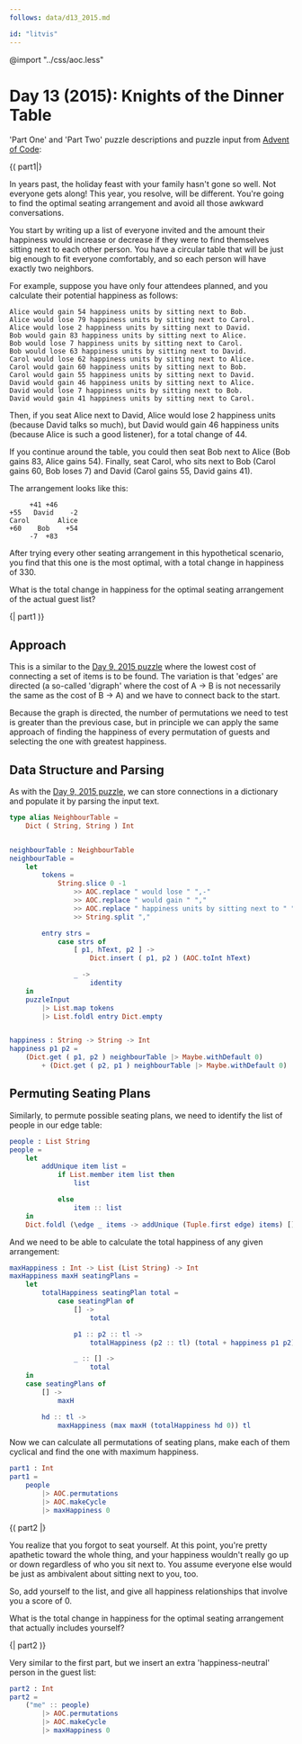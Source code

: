 ```yaml
---
follows: data/d13_2015.md

id: "litvis"
---
```


@import "../css/aoc.less"

# Day 13 (2015): Knights of the Dinner Table

'Part One' and 'Part Two' puzzle descriptions and puzzle input from [Advent of Code](https://adventofcode.com/2015/day/13):

{( part1|}

In years past, the holiday feast with your family hasn't gone so well.
Not everyone gets along!
This year, you resolve, will be different.
You're going to find the optimal seating arrangement and avoid all those awkward conversations.

You start by writing up a list of everyone invited and the amount their happiness would increase or decrease if they were to find themselves sitting next to each other person.
You have a circular table that will be just big enough to fit everyone comfortably, and so each person will have exactly two neighbors.

For example, suppose you have only four attendees planned, and you calculate their potential happiness as follows:

```
Alice would gain 54 happiness units by sitting next to Bob.
Alice would lose 79 happiness units by sitting next to Carol.
Alice would lose 2 happiness units by sitting next to David.
Bob would gain 83 happiness units by sitting next to Alice.
Bob would lose 7 happiness units by sitting next to Carol.
Bob would lose 63 happiness units by sitting next to David.
Carol would lose 62 happiness units by sitting next to Alice.
Carol would gain 60 happiness units by sitting next to Bob.
Carol would gain 55 happiness units by sitting next to David.
David would gain 46 happiness units by sitting next to Alice.
David would lose 7 happiness units by sitting next to Bob.
David would gain 41 happiness units by sitting next to Carol.
```

Then, if you seat Alice next to David, Alice would lose 2 happiness units (because David talks so much), but David would gain 46 happiness units (because Alice is such a good listener), for a total change of 44.

If you continue around the table, you could then seat Bob next to Alice (Bob gains 83, Alice gains 54).
Finally, seat Carol, who sits next to Bob (Carol gains 60, Bob loses 7) and David (Carol gains 55, David gains 41).

The arrangement looks like this:

```
     +41 +46
+55   David    -2
Carol       Alice
+60    Bob    +54
     -7  +83
```

After trying every other seating arrangement in this hypothetical scenario, you find that this one is the most optimal, with a total change in happiness of 330.

What is the total change in happiness for the optimal seating arrangement of the actual guest list?

{| part1 )}

## Approach

This is a similar to the [Day 9, 2015 puzzle](d09_2015.md) where the lowest cost of connecting a set of items is to be found. The variation is that 'edges' are directed (a so-called 'digraph' where the cost of A -> B is not necessarily the same as the cost of B -> A) and we have to connect back to the start.

Because the graph is directed, the number of permutations we need to test is greater than the previous case, but in principle we can apply the same approach of finding the happiness of every permutation of guests and selecting the one with greatest happiness.

## Data Structure and Parsing

As with the [Day 9, 2015 puzzle](d09_2015.md), we can store connections in a dictionary and populate it by parsing the input text.

```elm {l}
type alias NeighbourTable =
    Dict ( String, String ) Int


neighbourTable : NeighbourTable
neighbourTable =
    let
        tokens =
            String.slice 0 -1
                >> AOC.replace " would lose " ",-"
                >> AOC.replace " would gain " ","
                >> AOC.replace " happiness units by sitting next to " ","
                >> String.split ","

        entry strs =
            case strs of
                [ p1, hText, p2 ] ->
                    Dict.insert ( p1, p2 ) (AOC.toInt hText)

                _ ->
                    identity
    in
    puzzleInput
        |> List.map tokens
        |> List.foldl entry Dict.empty


happiness : String -> String -> Int
happiness p1 p2 =
    (Dict.get ( p1, p2 ) neighbourTable |> Maybe.withDefault 0)
        + (Dict.get ( p2, p1 ) neighbourTable |> Maybe.withDefault 0)
```

## Permuting Seating Plans

Similarly, to permute possible seating plans, we need to identify the list of people in our edge table:

```elm {l}
people : List String
people =
    let
        addUnique item list =
            if List.member item list then
                list

            else
                item :: list
    in
    Dict.foldl (\edge _ items -> addUnique (Tuple.first edge) items) [] neighbourTable
```

And we need to be able to calculate the total happiness of any given arrangement:

```elm {l}
maxHappiness : Int -> List (List String) -> Int
maxHappiness maxH seatingPlans =
    let
        totalHappiness seatingPlan total =
            case seatingPlan of
                [] ->
                    total

                p1 :: p2 :: tl ->
                    totalHappiness (p2 :: tl) (total + happiness p1 p2)

                _ :: [] ->
                    total
    in
    case seatingPlans of
        [] ->
            maxH

        hd :: tl ->
            maxHappiness (max maxH (totalHappiness hd 0)) tl
```

Now we can calculate all permutations of seating plans, make each of them cyclical and find the one with maximum happiness.

```elm {l r}
part1 : Int
part1 =
    people
        |> AOC.permutations
        |> AOC.makeCycle
        |> maxHappiness 0
```

{( part2 |}

You realize that you forgot to seat yourself. At this point, you're pretty apathetic toward the whole thing, and your happiness wouldn't really go up or down regardless of who you sit next to. You assume everyone else would be just as ambivalent about sitting next to you, too.

So, add yourself to the list, and give all happiness relationships that involve you a score of 0.

What is the total change in happiness for the optimal seating arrangement that actually includes yourself?

{| part2 )}

Very similar to the first part, but we insert an extra 'happiness-neutral' person in the guest list:

```elm {l r}
part2 : Int
part2 =
    ("me" :: people)
        |> AOC.permutations
        |> AOC.makeCycle
        |> maxHappiness 0
```
